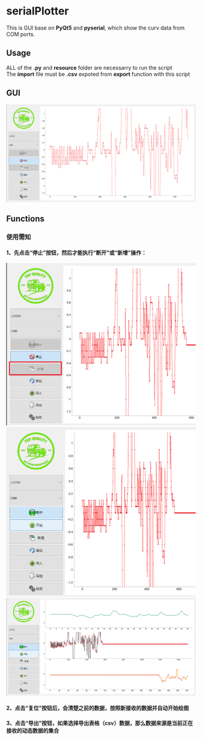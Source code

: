 # serialPlotter

This is GUI base on **PyQt5** and **pyserial**, which show the curv data from COM ports.

## Usage

ALL of the **.py** and **resource** folder are necessarry to run the script  
The **import** file must be **.csv** expoted from **export** function with this script  

## GUI
![Alt text](<gui infor-1.png>)

## Functions
### 使用需知
#### 1、先点击“停止”按钮，然后才能执行“断开”或“新增”操作：
![未点击停止](adding.png)
![Alt text](adding2png.png)
![Alt text](adding3png.png)
#### 2、点击“复位”按钮后，会清楚之前的数据，按照新接收的数据并自动开始绘图
#### 3、点击“导出”按钮，如果选择导出表格（csv）数据，那么数据来源是**当前**正在接收的动态数据的集合






